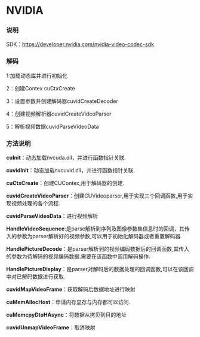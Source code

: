 # NVIDIA

### 说明

SDK：<https://developer.nvidia.com/nvidia-video-codec-sdk>



### 解码

1:加载动态库并进行初始化

2：创建Contex cuCtxCreate

3：设置参数并创建解码器cuvidCreateDecoder

4：创建视频解析器cuvidCreateVideoParser

5：解析视频数据cuvidParseVideoData

### 方法说明

**cuInit**：动态加载nvcuda.dll，并进行函数指针关联.

**cuvidInit**：动态加载nvcuvid.dll，并进行函数指针关联.

**cuCtxCreate**：创建CUContex,用于解码器的创建.

**cuvidCreateVideoParser**：创建CUVideoparser,用于实现三个回调函数,用于实现视频处理的各个流程.

**cuvidParseVideoData**：进行视频解析

**HandleVideoSequence**:是parse解析到序列及图像参数集信息时的回调，其传入的参数为parser解析好的视频参数,可以用于初始化解码器或者重置解码器.

**HandlePictureDecode**：是parser解析到的视频编码数据后的回调函数,其传入的参数为待解码的视频编码数据.需要在该函数中调用解码操作.

**HandlePictureDisplay**：是parser对解码后的数据处理的回调函数,可以在该回调中对已解码数据进行获取.

**cuvidMapVideoFrame**：获取解码后数据地址进行映射

**cuMemAllocHost**：申请内存显存与内存都可以访问.

**cuMemcpyDtoHAsync**：将数据从拷贝到目的地址

**cuvidUnmapVideoFrame**：取消映射